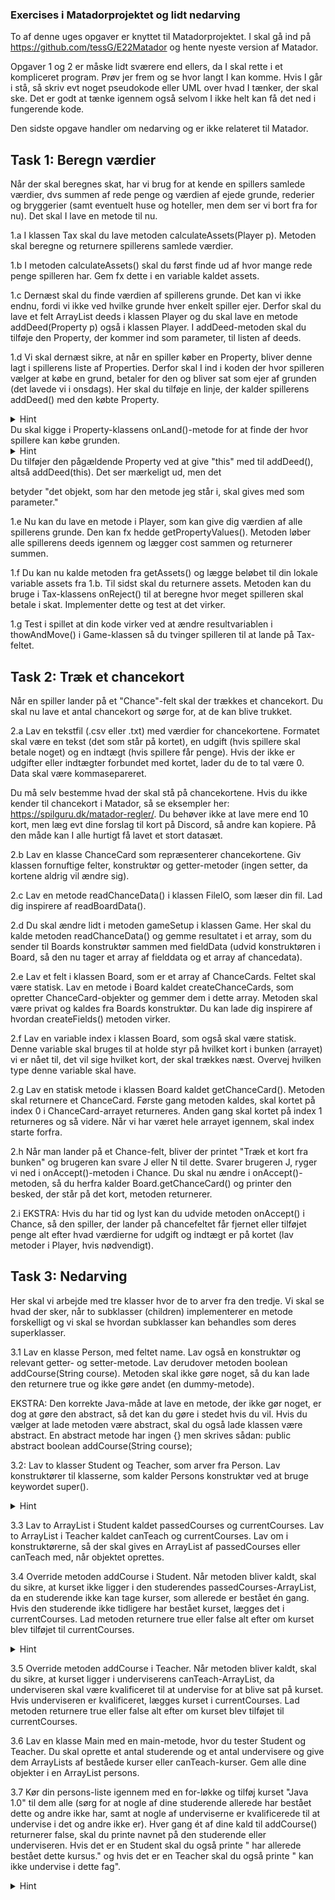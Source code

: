 ### Exercises i Matadorprojektet og lidt nedarving
To af denne uges opgaver er knyttet til Matadorprojektet. I skal gå ind på https://github.com/tessG/E22Matador og hente nyeste version af Matador. 

Opgaver 1 og 2 er måske lidt sværere end ellers, da I skal rette i et kompliceret program. Prøv jer frem og se hvor langt I kan komme. Hvis I går i stå, så skriv evt noget pseudokode eller UML over hvad I tænker, der skal ske. Det er godt at tænke igennem også selvom I ikke helt kan få det ned i fungerende kode. 

Den sidste opgave handler om nedarving og er ikke relateret til Matador. 

## Task 1: Beregn værdier
Når der skal beregnes skat, har vi brug for at kende en spillers samlede værdier, dvs summen af rede penge og værdien af ejede grunde, rederier og bryggerier (samt eventuelt huse og hoteller, men dem ser vi bort fra for nu). Det skal I lave en metode til nu. 

1.a I klassen Tax skal du lave metoden calculateAssets(Player p). Metoden skal beregne og returnere spillerens samlede værdier. 

1.b I metoden calculateAssets() skal du først finde ud af hvor mange rede penge spilleren har. Gem fx dette i en variable kaldet assets.

1.c Dernæst skal du finde værdien af spillerens grunde. Det kan vi ikke endnu, fordi vi ikke ved hvilke grunde hver enkelt spiller ejer. Derfor skal du lave et felt ArrayList<Property> deeds i klassen Player og du skal lave en metode addDeed(Property p) også i klassen Player. I addDeed-metoden skal du tilføje den Property, der kommer ind som parameter, til listen af deeds.

1.d Vi skal dernæst sikre, at når en spiller køber en Property, bliver denne lagt i spillerens liste af Properties. Derfor skal I ind i koden der hvor spilleren vælger at købe en grund, betaler for den og bliver sat som ejer af grunden (det lavede vi i onsdags). Her skal du tilføje en linje, der kalder spillerens addDeed() med den købte Property. 



 <details>
        <summary>
            Hint
 </summary>

</details>
Du skal kigge i Property-klassens onLand()-metode for at finde der hvor spillere kan købe grunden.

 <details>
        <summary>
            Hint
 </summary>
</details>
 Du tilføjer den pågældende Property ved at give "this" med til addDeed(), altså addDeed(this). Det ser mærkeligt ud, men det 

 betyder "det objekt, som har den metode jeg står i, skal gives med som parameter."

1.e Nu kan du lave en metode i Player, som kan give dig værdien af alle spillerens grunde. Den kan fx hedde getPropertyValues(). Metoden løber alle spillerens deeds igennem og lægger cost sammen og returnerer summen. 

1.f Du kan nu kalde metoden fra getAssets() og lægge beløbet til din lokale variable assets fra 1.b. Til sidst skal du returnere assets. Metoden kan du bruge i Tax-klassens onReject() til at beregne hvor meget spilleren skal betale i skat. Implementer dette og test at det virker. 

1.g Test i spillet at din kode virker ved at ændre resultvariablen i thowAndMove() i Game-klassen så du tvinger spilleren til at lande på Tax-feltet. 

## Task 2: Træk et chancekort
Når en spiller lander på et "Chance"-felt skal der trækkes et chancekort. Du skal nu lave et antal chancekort og sørge for, at de kan blive trukket.

2.a Lav en tekstfil (.csv eller .txt) med værdier for chancekortene. Formatet skal være en tekst (det som står på kortet), en udgift (hvis spillere skal betale noget) og en indtægt (hvis spillere får penge). Hvis der ikke er udgifter eller indtægter forbundet med kortet, lader du de to tal være 0. Data skal være kommasepareret. 

Du må selv bestemme hvad der skal stå på chancekortene. Hvis du ikke kender til chancekort i Matador, så se eksempler her: https://spilguru.dk/matador-regler/. Du behøver ikke at lave mere end 10 kort, men læg evt dine forslag til kort på Discord, så andre kan kopiere. På den måde kan I alle hurtigt få lavet et stort datasæt. 

2.b Lav en klasse ChanceCard som repræsenterer chancekortene. Giv klassen fornuftige felter, konstruktør og getter-metoder (ingen setter, da kortene aldrig vil ændre sig). 

2.c Lav en metode readChanceData() i klassen FileIO, som læser din fil. Lad dig inspirere af readBoardData().

2.d Du skal ændre lidt i metoden gameSetup i klassen Game. Her skal du kalde metoden readChanceData() og gemme resultatet i et array, som du sender til Boards konstruktør sammen med fieldData (udvid konstruktøren i Board, så den nu tager et array af fielddata og et array af chancedata).

2.e Lav et felt i klassen Board, som er et array af ChanceCards. Feltet skal være statisk. Lav en metode i Board kaldet createChanceCards, som opretter ChanceCard-objekter og gemmer dem i dette array. Metoden skal være privat og kaldes fra Boards konstruktør. Du kan lade dig inspirere af hvordan createFields() metoden virker. 

2.f Lav en variable index i klassen Board, som også skal være statisk. Denne variable skal bruges til at holde styr på hvilket kort i bunken (arrayet) vi er nået til, det vil sige hvilket kort, der skal trækkes næst. Overvej hvilken type denne variable skal have. 

2.g Lav en statisk metode i klassen Board kaldet getChanceCard(). Metoden skal returnere et ChanceCard. Første gang metoden kaldes, skal kortet på index 0 i ChanceCard-arrayet returneres. Anden gang skal kortet på index 1 returneres og så videre. Når vi har været hele arrayet igennem, skal index starte forfra. 

2.h Når man lander på et Chance-felt, bliver der printet "Træk et kort fra bunken" og brugeren kan svare J eller N til dette. Svarer brugeren J, ryger vi ned i onAccept()-metoden i Chance. Du skal nu ændre i onAccept()-metoden, så du herfra kalder Board.getChanceCard() og printer den besked, der står på det kort, metoden returnerer.  

2.i EKSTRA: Hvis du har tid og lyst kan du udvide metoden onAccept() i Chance, så den spiller, der lander på chancefeltet får fjernet eller tilføjet penge alt efter hvad værdierne for udgift og indtægt er på kortet (lav metoder i Player, hvis nødvendigt). 

## Task 3: Nedarving
Her skal vi arbejde med tre klasser hvor de to arver fra den tredje. Vi skal se hvad der sker, når to subklasser (children) implementerer en metode forskelligt og vi skal se hvordan subklasser kan behandles som deres superklasser. 

3.1 Lav en klasse Person, med feltet name. Lav også en konstruktør og relevant getter- og setter-metode. Lav derudover metoden boolean addCourse(String course). Metoden skal ikke gøre noget, så du kan lade den returnere true og ikke gøre andet (en dummy-metode). 

EKSTRA: Den korrekte Java-måde at lave en metode, der ikke gør noget, er dog at gøre den abstract, så det kan du gøre i stedet hvis du vil. Hvis du vælger at lade metoden være abstract, skal du også lade klassen være abstract. En abstract metode har ingen {} men skrives sådan: public abstract boolean addCourse(String course);

3.2: Lav to klasser Student og Teacher, som arver fra Person. Lav konstruktører til klasserne, som kalder Persons konstruktør ved at bruge keywordet super(). 

 <details>
        <summary>
            Hint
 </summary>
         For at se hvordan man kalder en superklasses konstruktør, kan du kigge i Matadors klasse Plot. 
    </details>  

3.3 Lav to ArrayList<String> i Student kaldet passedCourses og currentCourses. Lav to ArrayList<String> i Teacher kaldet canTeach og currentCourses. Lav om i konstruktørerne, så der skal gives en ArrayList af passedCourses eller canTeach med, når objektet oprettes. 

3.4 Override metoden addCourse i Student. Når metoden bliver kaldt, skal du sikre, at kurset ikke ligger i den studerendes passedCourses-ArrayList, da en studerende ikke kan tage kurser, som allerede er bestået én gang. Hvis den studerende ikke tidligere har bestået kurset, lægges det i currentCourses. Lad metoden returnere true eller false alt efter om kurset blev tilføjet til currentCourses.

 <details>
        <summary>Hint </summary>
         Se om ikke ArrayList har en metode, der kan hjælpe dig med opgaven.
           </details> 

3.5 Override metoden addCourse i Teacher. Når metoden bliver kaldt, skal du sikre, at kurset ligger i underviserens canTeach-ArrayList, da underviseren skal være kvalificeret til at undervise for at blive sat på kurset. Hvis underviseren er kvalificeret, lægges kurset i currentCourses. Lad metoden returnere true eller false alt efter om kurset blev tilføjet til currentCourses.

3.6 Lav en klasse Main med en main-metode, hvor du tester Student og Teacher. Du skal oprette et antal studerende og et antal undervisere og give dem ArrayLists af beståede kurser eller canTeach-kurser. Gem alle dine objekter i en ArrayList<Person> persons.

3.7 Kør din persons-liste igennem med en for-løkke og tilføj kurset "Java 1.0" til dem alle (sørg for at nogle af dine studerende allerede har bestået dette og andre ikke har, samt at nogle af underviserne er kvalificerede til at undervise i det og andre ikke er). Hver gang ét af dine kald til addCourse() returnerer false, skal du printe navnet på den studerende eller underviseren. Hvis det er en Student skal du også printe " har allerede bestået dette kursus." og hvis det er en Teacher skal du også printe " kan ikke undervise i dette fag".
 <details>
        <summary>Hint </summary>
        For at finde ud af om der er tale om et Student-objekt eller et Teacher-objekt, skal du bruge instanceof. 
         </details> 